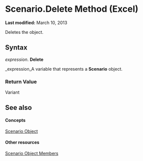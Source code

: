 
# Scenario.Delete Method (Excel)

 **Last modified:** March 10, 2013

Deletes the object.

## Syntax

 _expression_. **Delete**

 _expression_A variable that represents a  **Scenario** object.


### Return Value

Variant


## See also


#### Concepts


 [Scenario Object](edd1c4f4-12b1-0d9f-f4aa-dd66278ba891.md)
#### Other resources


 [Scenario Object Members](fd862abd-99a5-c18d-8ad2-462a49a50b6c.md)
